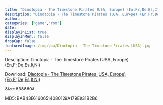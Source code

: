 ```yaml
---
title: "Dinotopia - The Timestone Pirates (USA, Europe) (En,Fr,De,Es,It,Nl)"
description: "Dinotopia - The Timestone Pirates (USA, Europe) (En,Fr,De,Es,It,Nl)"
author: 
categories: ["game","rom"]
date: 
displayInList: true
displayInMenu: false
dropCap: false
featuredImage: /img/gba/Dinotopia - The Timestone Pirates [USA].jpg
---
```


Description: Dinotopia - The Timestone Pirates (USA, Europe) (En,Fr,De,Es,It,Nl)

Download: <a style="text-decoration:underline;" href="https://mega.nz/#!OeYEBC5T!VZkjUywLTnSnM5IQkeylcS6OnQDMkibSOgP2Jpv9di0" target = "_blank" rel = "nofollow" > Dinotopia - The Timestone Pirates (USA, Europe) (En,Fr,De,Es,It,Nl)</a>

Size: 8388608

MD5: BAB43E61606514080129A179E931B2B6

